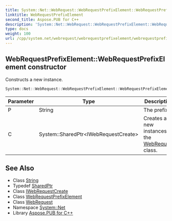 ```yaml
---
title: System::Net::WebRequest::WebRequestPrefixElement::WebRequestPrefixElement constructor
linktitle: WebRequestPrefixElement
second_title: Aspose.PUB for C++
description: 'System::Net::WebRequest::WebRequestPrefixElement::WebRequestPrefixElement constructor. Constructs a new instance in C++.'
type: docs
weight: 100
url: /cpp/system.net/webrequest/webrequestprefixelement/webrequestprefixelement/
---
```

## WebRequestPrefixElement::WebRequestPrefixElement constructor


Constructs a new instance.

```cpp
System::Net::WebRequest::WebRequestPrefixElement::WebRequestPrefixElement(String P, System::SharedPtr<IWebRequestCreate> C)
```


| Parameter | Type | Description |
| --- | --- | --- |
| P | String | The prefix. |
| C | System::SharedPtr\<IWebRequestCreate\> | Creates a new instances of the [WebRequest](../../) class. |

## See Also

* Class [String](../../../../system/string/)
* Typedef [SharedPtr](../../../../system/sharedptr/)
* Class [IWebRequestCreate](../../../iwebrequestcreate/)
* Class [WebRequestPrefixElement](../)
* Class [WebRequest](../../)
* Namespace [System::Net](../../../)
* Library [Aspose.PUB for C++](../../../../)
